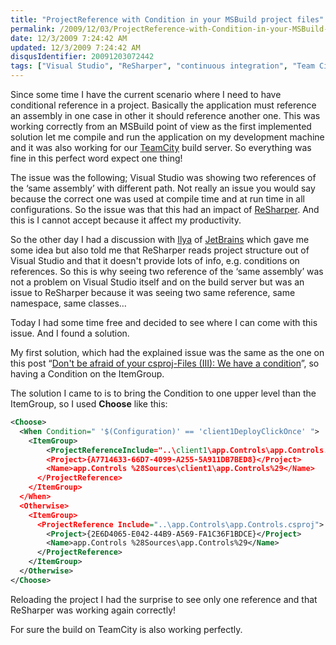 ```yaml
---
title: "ProjectReference with Condition in your MSBuild project files"
permalink: /2009/12/03/ProjectReference-with-Condition-in-your-MSBuild-project-files/
date: 12/3/2009 7:24:42 AM
updated: 12/3/2009 7:24:42 AM
disqusIdentifier: 20091203072442
tags: ["Visual Studio", "ReSharper", "continuous integration", "Team City", "MSBuild"]
---
```

Since some time I have the current scenario where I need to have conditional reference in a project. Basically the application must reference an assembly in one case in other it should reference another one. This was working correctly from an MSBuild point of view as the first implemented solution let me compile and run the application on my development machine and it was also working for our [TeamCity](http://www.jetbrains.com/teamcity/index.html) build server. So everything was fine in this perfect word expect one thing!

The issue was the following; Visual Studio was showing two references of the ‘same assembly’ with different path. Not really an issue you would say because the correct one was used at compile time and at run time in all configurations. So the issue was that this had an impact of [ReSharper](http://www.jetbrains.com/resharper/index.html). And this is I cannot accept because it affect my productivity.
<!-- more -->

So the other day I had a discussion with [Ilya](http://resharper.blogspot.com/) of [JetBrains](http://www.jetbrains.com/) which gave me some idea but also told me that ReSharper reads project structure out of Visual Studio and that it doesn't provide lots of info, e.g. conditions on references. So this is why seeing two reference of the ‘same assembly’ was not a problem on Visual Studio itself and on the build server but was an issue to ReSharper because it was seeing two same reference, same namespace, same classes…

Today I had some time free and decided to see where I can come with this issue. And I found a solution.

My first solution, which had the explained issue was the same as the one on this post “[Don't be afraid of your csproj-Files (III): We have a condition](http://www.realfiction.net/?q=node/164)”, so having a Condition on the ItemGroup.

The solution I came to is to bring the Condition to one upper level than the ItemGroup, so I used **Choose** like this:

```xml
<Choose>
  <When Condition=" '$(Configuration)' == 'client1DeployClickOnce' ">
    <ItemGroup>
        <ProjectReferenceInclude="..\client1\app.Controls\app.Controls.csproj">
        <Project>{A7714633-66D7-4099-A255-5A911DB7BED8}</Project>
        <Name>app.Controls %28Sources\client1\app.Controls%29</Name>
      </ProjectReference>
    </ItemGroup>
  </When>
  <Otherwise>
    <ItemGroup>
      <ProjectReference Include="..\app.Controls\app.Controls.csproj">
        <Project>{2E6D4065-E042-44B9-A569-FA1C36F1BDCE}</Project>
        <Name>app.Controls %28Sources\app.Controls%29</Name>
      </ProjectReference>
    </ItemGroup>
  </Otherwise>
</Choose>
```

Reloading the project I had the surprise to see only one reference and that ReSharper was working again correctly!

For sure the build on TeamCity is also working perfectly.
